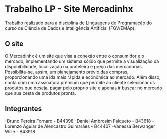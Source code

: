 # Trabalho LP - Site Mercadinhx

Trabalho realizado para a disciplina de Linguagens de Programação do curso de Ciência de Dados e Inteligência Artificial (FGV/EMAp).

## O site

O Mercadinhx é um site que visa a conexão entre o consumidor e o mercado, implementando um sistema sólido que permite a visualização da disponibilidade, localização na prateleira e preço das mercadorias. Possibilita-se, assim, um planejamento prévio das compras, proporcionando uma ida mais rápida e econômica ao mercado.
Além disso, conta com uma assinatura premium que permite ao cliente selecionar os produtos que deseja, pagar pelo próprio site e apenas ir buscar no mercado que sua cesta de produtos pronta.

## Integrantes
-Bruno Pereira Fornaro  - B44398
-Daniel Ambrosim Falqueto - B43618
-Lorenzo Aguiar de Alencastro Guimarães - B44407
-Vanessa Berwanger Wille - B43918

